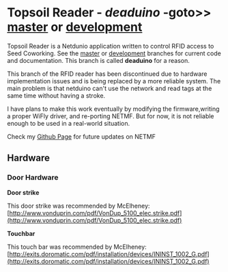 # Topsoil Reader - *deaduino* -goto>> [master](https://github.com/seedcoworking/topsoil-reader/edit/master) or [development](https://github.com/seedcoworking/topsoil-reader/edit/development)

Topsoil Reader is a Netdunio application written to control RFID access to Seed Coworking.
See the [master](https://github.com/seedcoworking/topsoil-reader/edit/master) or [development](https://github.com/seedcoworking/topsoil-reader/edit/development) branches for current code and documentation. 
This branch is called **deaduino** for a reason.

This branch of the RFID reader has been discontinued due to hardware implementation issues and is being replaced by a more reliable system. The main problem is that netduino can't use the network and read tags at the same time without having a stroke.

I have plans to make this work eventually by modifying the firmware,writing a proper WiFly driver, and re-porting NETMF. But for now, it is not reliable enough to be used in a real-world situation.

Check my [Github Page](https://github.com/testmonkey107) for future updates on NETMF

## Hardware

### Door Hardware

**Door strike**

This door strike was recommended by McElheney:
[http://www.vonduprin.com/pdf/VonDup_5100_elec.strike.pdf](http://www.vonduprin.com/pdf/VonDup_5100_elec.strike.pdf)

**Touchbar**

This touch bar was recommended by McElheney:
[http://exits.doromatic.com/pdf/installation/devices/ININST_1002_G.pdf](http://exits.doromatic.com/pdf/installation/devices/ININST_1002_G.pdf)
